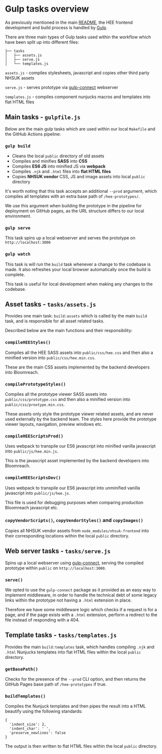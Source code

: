 # Gulp tasks overview

As previously mentioned in the main [README](https://github.com/Health-Education-England/hee-prototypes/blob/master/README.md),
the HEE frontend development and build process is handled by [Gulp](https://gulpjs.com/).

There are three main types of Gulp tasks used within the workflow which have been split up into different files:
```
├── tasks
│   ├── assets.js
│   ├── serve.js
│   └── templates.js
```

`assets.js` - compiles stylesheets, javascript and copies other third party NHSUK assets

`serve.js` - serves prototype via [gulp-connect](https://www.npmjs.com/package/gulp-connect) webserver

`templates.js` - compiles component nunjucks macros and templates into flat HTML files

## Main tasks - `gulpfile.js` 

Below are the main gulp tasks which are used within our local `Makefile` and the GitHub Actions pipeline:

### `gulp build`

- Cleans the local `public` directory of old assets
- Compiles and minifies **SASS** into **CSS**
- Compiles **ES6 JS** into minified JS via **webpack** 
- Compiles `.njk` and `.html` files into **flat HTML files**
- Copies **NHSUK vendor** CSS, JS and image assets into local `public` directory

It's worth noting that this task accepts an additional `--prod` argument, which compiles all templates with an extra
base path of `/hee-prototypes/`.

We use this argument when building the prototype in the pipeline for deployment on GitHub pages, as the URL structure 
differs to our local environment.

### `gulp serve`

This task spins up a local webserver and serves the prototype on `http://localhost:3000`

### `gulp watch`

This task is will run the `build` task whenever a change to the codebase is made. It also refreshes your local browser
automatically once the build is complete.

This task is useful for local development when making any changes to the codebase.

## Asset tasks - `tasks/assets.js`

Provides one main task: `build:assets` which is called by the main `build` task, and is responsible for
all asset related tasks.

Described below are the main functions and their responsibility:

### `compileHEEStyles()` 

Compiles all the HEE SASS assets into `public/css/hee.css` and then also a minified version into 
`public/css/hee.min.css`.

These are the main CSS assets implemented by the backend developers into Bloomreach.

### `compilePrototypeStyles()`

Compiles all the prototype viewer SASS assets into `public/css/prototype.css` and then also a minified version into
`public/css/prootype.min.css`. 

These assets only style the prototype viewer related assets, and are never used externally by the backend team. The styles 
here provide the prototype viewer layouts, navigation, preview windows etc.

### `compileHEEScriptsProd()`

Uses webpack to transpile our ES6 javascript into minified vanilla javascript into `public/js/hee.min.js`.

This is the javascript asset implemented by the backend developers into Bloomreach.

### `compileHEEScriptsDev()`

Uses webpack to transpile our ES6 javascript into unminified vanilla javascript into `public/js/hee.js`.

This file is used for debugging purposes when comparing production Bloomreach javascript etc.

### `copyVendorScripts()`, `copyVendorStyles()` and `copyImages()`  

Copies all NHSUK vendor assets from `node_modules/nhsuk-frontend` into their corresponding locations within the local `public`
directory.

## Web server tasks - `tasks/serve.js`

Spins up a local webserver using [gulp-connect](https://www.npmjs.com/package/gulp-connect), serving the compiled prototype
within `public` on `http://localhost:3000`.

### `serve()`

We opted to use the `gulp-connect` package as it provided as an easy way to implement middleware, in order to handle the technical
debt of some legacy links within the prototype not having a `.html` extension in place.

Therefore we have some middleware logic which checks if a request is for a page, and if the page exists with a `.html` 
extension, perform a redirect to the file instead of responding with a 404.

## Template tasks - `tasks/templates.js`

Provides the main `build:templates` task, which handles compiling `.njk` and `.html` Nunjucks templates into flat HTML 
files within the local `public` directory.

### `getBasePath()`

Checks for the presence of the `--prod` CLI option, and then returns the GitHub Pages base path of `/hee-prototypes`
if true.

### `buildTemplates()`

Compiles the Nunjuck templates and then pipes the result into a HTML beautify using the following standards:

```
{
  'indent_size': 2,
  'indent_char': ' ',
  'preserve_newlines': false
}
```

The output is then written to flat HTML files within the local `public` directory.
